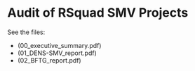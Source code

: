# Audit of RSquad SMV Projects

See the files:
* (00_executive_summary.pdf)
* (01_DENS-SMV_report.pdf)
* (02_BFTG_report.pdf)
